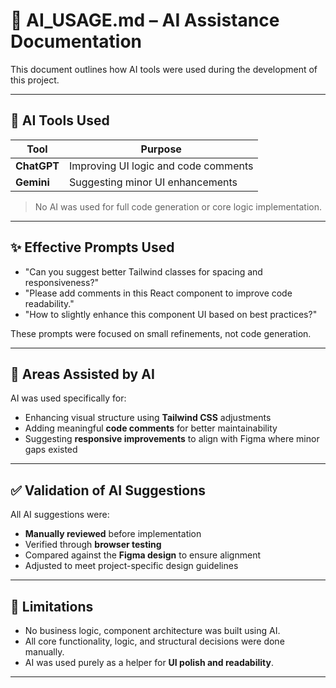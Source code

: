 # 🤖 AI_USAGE.md – AI Assistance Documentation

This document outlines how AI tools were used during the development of this project.

---

## 🔧 AI Tools Used

| Tool        | Purpose                              |
| ----------- | ------------------------------------ |
| **ChatGPT** | Improving UI logic and code comments |
| **Gemini**  | Suggesting minor UI enhancements     |

> No AI was used for full code generation or core logic implementation.

---

## ✨ Effective Prompts Used

- "Can you suggest better Tailwind classes for spacing and responsiveness?"
- "Please add comments in this React component to improve code readability."
- "How to slightly enhance this component UI based on best practices?"

These prompts were focused on small refinements, not code generation.

---

## 🧠 Areas Assisted by AI

AI was used specifically for:

- Enhancing visual structure using **Tailwind CSS** adjustments
- Adding meaningful **code comments** for better maintainability
- Suggesting **responsive improvements** to align with Figma where minor gaps existed

---

## ✅ Validation of AI Suggestions

All AI suggestions were:

- **Manually reviewed** before implementation
- Verified through **browser testing**
- Compared against the **Figma design** to ensure alignment
- Adjusted to meet project-specific design guidelines

---

## 📌 Limitations

- No business logic, component architecture was built using AI.
- All core functionality, logic, and structural decisions were done manually.
- AI was used purely as a helper for **UI polish and readability**.

---
